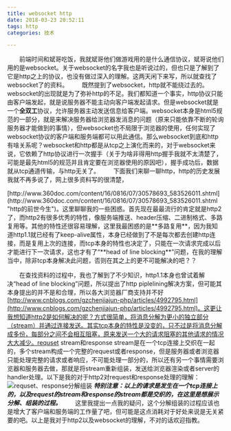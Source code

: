 ```yaml
---
title: websocket http
date: 2018-03-23 20:52:11
tags: http
categories: 技术

---
```

&emsp;&emsp;前端时间和斌哥吃饭，我就斌哥他们做游戏用的是什么通信协议，斌哥说他们用的是websocket。关于websocket的名字我也是听说过的，但也只是了解到了它是http之上的协议，也没有做过深入的理解。这两天闲下来写，所以就查找了websocket了的资料。
&emsp;&emsp;既然提到了websocket，http就不能绕过去的。websocket的出现就是为了弥补http的不足。我们都知道一个事实，http协议只能由客户端发起，就是说服务器不能主动向客户端发起请求。但是websocket就是一个**全双工**协议，允许服务器主动发送信息给客户端。websocket本身是html5规范的一部分，就是来解决服务器给浏览器发消息的问题（原来只能依靠不断的轮询服务器才能做到的事情），但websocket也不局限于浏览器的使用，任何实现了websocket协议的客户端和服务端都可以用此通信。那么websocket到底和http有啥关系呢？websocket和http都是从tcp之上演化而来的，对于websocket来说，它依赖了http协议进行一次握手（关于为啥非得用http握手我就不太清楚了，可能是最先html5的规范并且肯定要在浏览器使用的原因吧），握手成功后，数据就从tcp通道传输，与http无关了。
&emsp;&emsp;下面我们来聊一聊http，http的历史发展我就不再多说了，网上很多资料写的很清楚，
<!-- more -->[http://www.360doc.com/content/16/0816/07/30578693_583526011.shtml](http://www.360doc.com/content/16/0816/07/30578693_583526011.shtml "http的前世今生")。这里聊聊我的一些困惑。首先现在最最流行的肯定就是http2了，而http2有很多优秀的特性，像服务端推送、header压缩、二进制格式、多路复用等。其他的特性还很容易理解，这里我最困惑的是**多路复用**，因为我知道http1.1就已经有了keep-alive属性，本身已经做到了不是每次都去创建http连接，而是复用上次的连接，而tcp本身的特性也决定了，只能在一次请求完成以后才能进行下一次请求，这也才有了“**head of line blocking**”问题，在我的理解当中，除非tcp本身解决此问题，否则在其之上的更不可能解决的吧？？
&emsp;&emsp;在查找资料的过程中，我也了解到了不少知识，http1.1本身也曾试着解决“head of line blocking”问题，所以提出了http piplelining解决方案，但可能其本身提出的并不是和合理，所以各大浏览器厂商支持并不好[http://www.cnblogs.com/gzchenjiajun-php/articles/4992795.html](http://www.cnblogs.com/gzchenjiajun-php/articles/4992795.html)。这更让我想知道http2是如何解决的呢？方式很简单，将消息分解为更小的独立部分（stream）并通过连接发送。其实tcp本身的特性是没变的，只不过是将消息分解成多份，每部分之间不会相互阻塞，原来发送一个大的请求阻塞的其他请求的情况大大减少。requset stream和response stream是在一个tcp连接上交织在一起的，多个stream构成一个完整的request或者response，但是服务器或者浏览器只能处理完整的请求或者响应，不可能处理一部分的，所以还有另一个事情需要浏览器和服务器去做，那就是将stream重新组装，发送给浏览器渲染或者server的handler处理。以下是我的对于http2对request和response处理的理解：![requset、response分解组装](https://i.imgur.com/ZzO0cGi.png)
***特别注意：以上的请求是发生在一个tcp连接上的，以及request的stream和response的stream都是交织的，在这里是想展示分解、组装的过程。***
&emsp;&emsp;这里我提出一点我的疑问，这个分解组装的过程应该也是增大了客户端和服务端的工作量了吧，但可能是这点消耗对于好处来说是无关紧要的吧。以上是我对于http2以及websocket的理解，不对的话欢迎指教。